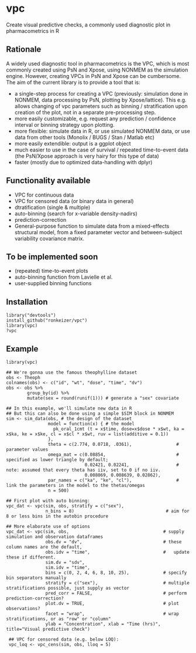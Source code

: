 vpc
===

Create visual predictive checks, a commonly used diagnostic plot in pharmacometrics in R 

## Rationale

A widely used diagnostic tool in pharmacometrics is the VPC, which is most commonly created using PsN and Xpose, using NONMEM as the simulation engine. However, creating VPCs in PsN and Xpose can be cumbersome. The aim of the current library is to provide a tool that is:

- a single-step process for creating a VPC (previously: simulation done in NONMEM, data processing by PsN, plotting by Xpose/lattice). This e.g. allows changing of vpc parameters such as binning / stratification upon creation of the plot, not in a separate pre-processing step. 
- more easily customizable, e.g. request any prediction / confidence interval or binning strategy upon plotting.
- more flexible: simulate data in R, or use simulated NONMEM data, or use data from other tools (Monolix / BUGS / Stan / Matlab etc)
- more easily extendible: output is a ggplot object
- much easier to use in the case of survival / repeated time-to-event data (the PsN/Xpose approach is very hairy for this type of data)
- faster (mostly due to optimized data-handling with dplyr)

## Functionality available

- VPC for continuous data
- VPC for censored data (or binary data in general)
- dtratification (single & multiple)
- auto-binning (search for x-variable density-nadirs)
- prediction-correction
- General-purpose function to simulate data from a mixed-effects structural model, from a fixed parameter vector and between-subject variability covariance matrix.

## To be implemented soon

- (repeated) time-to-event plots
- auto-binning function from Lavielle et al.
- user-supplied binning functions

## Installation

    library("devtools")
    install_github("ronkeizer/vpc")
    library(vpc)
    ?vpc
    
## Example

    library(vpc)

    ## We're gonna use the famous theophylline dataset
    obs <- Theoph
    colnames(obs) <- c("id", "wt", "dose", "time", "dv")
    obs <- obs %>%
            group_by(id) %>%  
            mutate(sex = round(runif(1))) # generate a "sex" covariate
    
    ## In this example, we'll simulate new data in R
    ## But this can also be done using a simple $SIM block in NONMEM
    sim <- sim_data(obs, # the design of the dataset
                    model = function(x) { # the model
                      pk_oral_1cmt (t = x$time, dose=x$dose * x$wt, ka = x$ka, ke = x$ke, cl = x$cl * x$wt, ruv = list(additive = 0.1))
                    }, 
                    theta = c(2.774, 0.0718, .0361),                 # parameter values
                    omega_mat = c(0.08854,                           # specified as lower triangle by default; 
                                  0.02421, 0.02241,                  # note: assumed that every theta has iiv, set to 0 if no iiv. 
                                  0.008069, 0.008639, 0.02862),      
                    par_names = c("ka", "ke", "cl"),                 # link the parameters in the model to the thetas/omegas
                    n = 500)
    
    ## First plot with auto binning:    
    vpc_dat <- vpc(sim, obs, stratify = c("sex"), 
                   n_bins = 8)                                   # aim for 8 or less bins in the autobin procedure

    ## More elaborate use of options
    vpc_dat <- vpc(sim, obs,                                    # supply simulation and observation dataframes
                   obs.dv = "dv",                               # these column names are the default,                           
                   obs.idv = "time",                            #   update these if different.
                   sim.dv = "sdv",
                   sim.idv = "time",
                   bins = c(0, 2, 4, 6, 8, 10, 25),             # specify bin separators manually
                   stratify = c("sex"),                         # multiple stratifications possible, just supply as vector
                   pred_corr = FALSE,                           # perform prediction-correction?
                   plot.dv = TRUE,                              # plot observations?
                   facet = "wrap",                              # wrap stratifications, or as "row" or "column"
                   ylab = "Concentration", xlab = "Time (hrs)", title="Visual predictive check")

     ## VPC for censored data (e.g. below LOQ):
     vpc_loq <- vpc_cens(sim, obs, lloq = 5)

